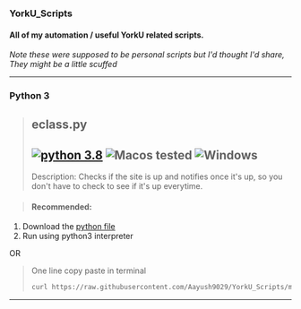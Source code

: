 ### YorkU_Scripts

#### All of my automation / useful YorkU related scripts.


*Note these were supposed to be personal scripts but I'd thought I'd share, They might be a little scuffed*

---

### Python 3

> ## eclass.py
> ##  [![python 3.8](https://img.shields.io/badge/Python-3+-red?style=flat-square)](https://www.python.org/)   ![Macos tested](https://img.shields.io/badge/Macos-tested-green?style=flat-square)  ![Windows](https://img.shields.io/badge/Windows-not_tested-yellow?style=flat-square)
> Description: Checks if the site is up and notifies once it's up, so you don't have to check to see if it's up everytime.

> #### Recommended:
1. Download the [python file]( https://raw.githubusercontent.com/Aayush9029/YorkU_Scripts/master/python_scripts/eclass.py)
2.  Run using python3 interpreter

OR 

> One line copy paste in terminal
>
> ```bash
> curl https://raw.githubusercontent.com/Aayush9029/YorkU_Scripts/master/python_scripts/eclass.py -s| python3
> ```


---



